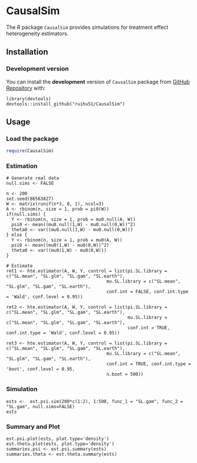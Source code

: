 CausalSim
========
The R package `CausalSim` provides simulations for treatment effect heterogeneity estimators.

Installation
---------

### Development version

You can install the **development** version of `CausalSim` package from [GitHub
Repository](https://github.com/ruihu51/CausalSim) with:

```
library(devtools)
devtools::install_github("ruihu51/CausalSim")
```


Usage
-----

### Load the package

``` r
require(CausalSim)
```

### Estimation

``` 
# Generate real data
null.sims <- FALSE

n <- 200
set.seed(86563827)
W <- matrix(runif(n*3, 0, 1), ncol=3)
A <- rbinom(n, size = 1, prob = pi0(W))
if(null.sims) {
  Y <- rbinom(n, size = 1, prob = mu0.null(A, W))
  psi0 <- mean((mu0.null(1,W) - mu0.null(0,W))^2)
  theta0 <- var((mu0.null(1,W) - mu0.null(0,W)))
} else {
  Y <- rbinom(n, size = 1, prob = mu0(A, W))
  psi0 <- mean((mu0(1,W) - mu0(0,W))^2)
  theta0 <- var((mu0(1,W) - mu0(0,W)))
}

# Estimate
ret1 <- hte.estimator(A, W, Y, control = list(pi.SL.library = c("SL.mean", "SL.glm", "SL.gam", "SL.earth"),
                                      mu.SL.library = c("SL.mean", "SL.glm", "SL.gam", "SL.earth"),
                                      conf.int = FALSE, conf.int.type = 'Wald', conf.level = 0.95))

ret2 <- hte.estimator(A, W, Y, control = list(pi.SL.library = c("SL.mean", "SL.glm", "SL.gam", "SL.earth"),
                                              mu.SL.library = c("SL.mean", "SL.glm", "SL.gam", "SL.earth"),
                                              conf.int = TRUE, conf.int.type = 'Wald', conf.level = 0.95))

ret3 <- hte.estimator(A, W, Y, control = list(pi.SL.library = c("SL.mean", "SL.glm", "SL.gam", "SL.earth"),
                                      mu.SL.library = c("SL.mean", "SL.glm", "SL.gam", "SL.earth"),
                                      conf.int = TRUE, conf.int.type = 'boot', conf.level = 0.95,
                                      n.boot = 500))
```

### Simulation
```
ests <-  est.psi.sim(200*c(1:2), 1:500, func_1 = "SL.gam", func_2 = "SL.gam", null.sims=FALSE)
ests
```

### Summary and Plot
```
est.psi.plot(ests, plot.type='density')
est.theta.plot(ests, plot.type='density')
summaries.psi <- est.psi.summary(ests)
summaries.theta <- est.theta.summary(ests)
```



